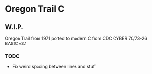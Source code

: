 # Oregon Trail C
## W.I.P.
Oregon Trail from 1971 ported to modern C from CDC CYBER 70/73-26 BASIC v3.1

### TODO
- Fix weird spacing between lines and stuff
